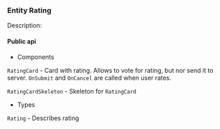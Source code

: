 ### Entity Rating

Description:       

#### Public api

- Components

`RatingCard` - Card with rating. Allows to vote for rating, but nor send it to server. `OnSubmit` and `OnCancel` are called when user rates.

`RatingCardSkeleton` - Skeleton for `RatingCard`

- Types

`Rating` - Describes rating
